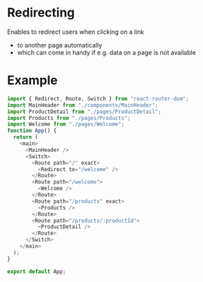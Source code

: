 # Redirecting

Enables to redirect users when clicking on a link

- to another page automatically
- which can come in handy if e.g. data on a page is not available

# Example

```javascript
import { Redirect, Route, Switch } from "react-router-dom";
import MainHeader from "./components/MainHeader";
import ProductDetail from "./pages/ProductDetail";
import Products from "./pages/Products";
import Welcome from "./pages/Welcome";
function App() {
  return (
    <main>
      <MainHeader />
      <Switch>
        <Route path="/" exact>
          <Redirect to="/welcome" />
        </Route>
        <Route path="/welcome">
          <Welcome />
        </Route>
        <Route path="/products" exact>
          <Products />
        </Route>
        <Route path="/products/:productId">
          <ProductDetail />
        </Route>
      </Switch>
    </main>
  );
}

export default App;
```
